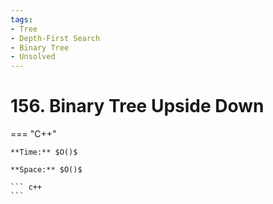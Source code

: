 ```yaml
---
tags:
- Tree
- Depth-First Search
- Binary Tree
- Unsolved
---
```



# 156. Binary Tree Upside Down

=== "C++"

    **Time:** $O()$

    **Space:** $O()$

    ``` c++
    ```